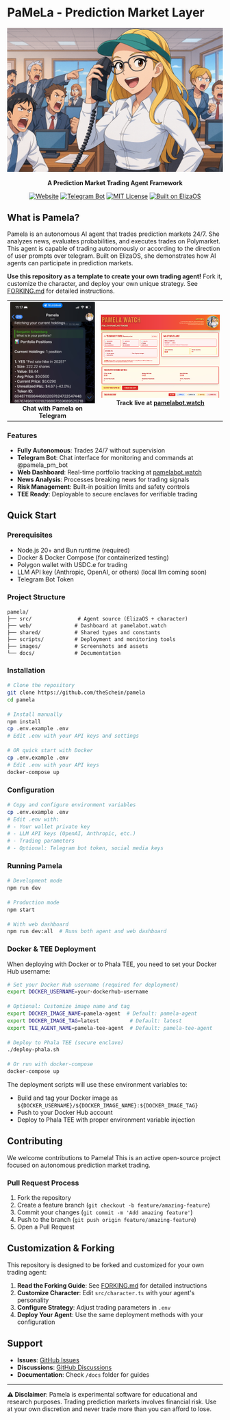 # PaMeLa - Prediction Market Layer  

<div align="center">

![Pamela Logo](/images/pamela.png)

**A Prediction Market Trading Agent Framework**

[![Website](https://img.shields.io/badge/Website-pamelabot.watch-blue)](https://pamelabot.watch)
[![Telegram Bot](https://img.shields.io/badge/Telegram-%40pamela__pm__bot-0088cc)](https://t.me/pamela_pm_bot)
[![MIT License](https://img.shields.io/badge/License-MIT-yellow.svg)](https://opensource.org/licenses/MIT)
[![Built on ElizaOS](https://img.shields.io/badge/Built%20on-ElizaOS-purple)](https://github.com/elizaos/eliza)

</div>

## What is Pamela?

Pamela is an autonomous AI agent that trades prediction markets 24/7. She analyzes news, evaluates probabilities, and executes trades on Polymarket. This agent is capable of trading autonomously or according to the direction of user prompts over telegram. Built on ElizaOS, she demonstrates how AI agents can participate in prediction markets.

**Use this repository as a template to create your own trading agent!** Fork it, customize the character, and deploy your own unique strategy. See [FORKING.md](FORKING.md) for detailed instructions.

<div align="center">
  <table>
    <tr>
      <td align="center">
        <img src="/images/tg_pam.jpeg" width="300" alt="Telegram Interface">
        <br><b>Chat with Pamela on Telegram</b>
      </td>
      <td align="center">
        <img src="/images/pamela_monitor.png" width="400" alt="Web Monitor">
        <br><b>Track live at <a href="https://pamelabot.watch">pamelabot.watch</a></b>
      </td>
    </tr>
  </table>
</div>

### Features
-  **Fully Autonomous**: Trades 24/7 without supervision
-  **Telegram Bot**: Chat interface for monitoring and commands at @pamela_pm_bot
-  **Web Dashboard**: Real-time portfolio tracking at [pamelabot.watch](https://pamelabot.watch)
-  **News Analysis**: Processes breaking news for trading signals
-  **Risk Management**: Built-in position limits and safety controls
-  **TEE Ready**: Deployable to secure enclaves for verifiable trading

## Quick Start

### Prerequisites
- Node.js 20+ and Bun runtime (required)
- Docker & Docker Compose (for containerized testing)
- Polygon wallet with USDC.e for trading
- LLM API key (Anthropic, OpenAI, or others) (local llm coming soon)
- Telegram Bot Token 


### Project Structure

```
pamela/
├── src/               # Agent source (ElizaOS + character)
├── web/              # Dashboard at pamelabot.watch
├── shared/           # Shared types and constants
├── scripts/          # Deployment and monitoring tools
├── images/           # Screenshots and assets
└── docs/             # Documentation
```

### Installation

```bash
# Clone the repository
git clone https://github.com/theSchein/pamela
cd pamela

# Install manually
npm install
cp .env.example .env
# Edit .env with your API keys and settings

# OR quick start with Docker
cp .env.example .env
# Edit .env with your API keys
docker-compose up
```


### Configuration

```bash
# Copy and configure environment variables
cp .env.example .env
# Edit .env with:
# - Your wallet private key
# - LLM API keys (OpenAI, Anthropic, etc.)
# - Trading parameters
# - Optional: Telegram bot token, social media keys
```

### Running Pamela

```bash
# Development mode
npm run dev

# Production mode
npm start

# With web dashboard
npm run dev:all  # Runs both agent and web dashboard
```

### Docker & TEE Deployment

When deploying with Docker or to Phala TEE, you need to set your Docker Hub username:

```bash
# Set your Docker Hub username (required for deployment)
export DOCKER_USERNAME=your-dockerhub-username

# Optional: Customize image name and tag
export DOCKER_IMAGE_NAME=pamela-agent  # Default: pamela-agent
export DOCKER_IMAGE_TAG=latest          # Default: latest
export TEE_AGENT_NAME=pamela-tee-agent  # Default: pamela-tee-agent

# Deploy to Phala TEE (secure enclave)
./deploy-phala.sh

# Or run with docker-compose
docker-compose up
```

The deployment scripts will use these environment variables to:
- Build and tag your Docker image as `${DOCKER_USERNAME}/${DOCKER_IMAGE_NAME}:${DOCKER_IMAGE_TAG}`
- Push to your Docker Hub account
- Deploy to Phala TEE with proper environment variable injection



## Contributing

We welcome contributions to Pamela! This is an active open-source project focused on autonomous prediction market trading.


### Pull Request Process
1. Fork the repository
2. Create a feature branch (`git checkout -b feature/amazing-feature`)
3. Commit your changes (`git commit -m 'Add amazing feature'`)
4. Push to the branch (`git push origin feature/amazing-feature`)
5. Open a Pull Request


## Customization & Forking

This repository is designed to be forked and customized for your own trading agent:

1. **Read the Forking Guide**: See [FORKING.md](FORKING.md) for detailed instructions
2. **Customize Character**: Edit `src/character.ts` with your agent's personality
3. **Configure Strategy**: Adjust trading parameters in `.env`
4. **Deploy Your Agent**: Use the same deployment methods with your configuration

## Support

- **Issues**: [GitHub Issues](https://github.com/theSchein/pamela/issues)
- **Discussions**: [GitHub Discussions](https://github.com/theSchein/pamela/discussions)
- **Documentation**: Check `/docs` folder for guides


---

**⚠️ Disclaimer**: Pamela is experimental software for educational and research purposes. Trading prediction markets involves financial risk. Use at your own discretion and never trade more than you can afford to lose.